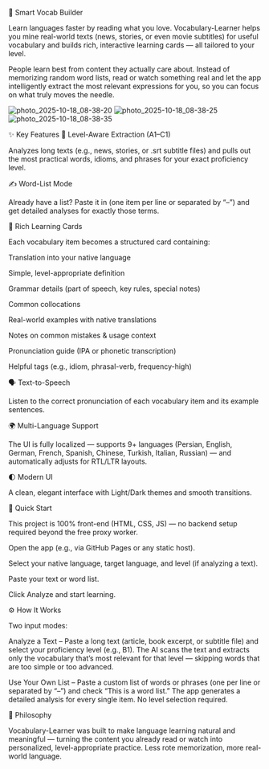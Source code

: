 🧠 Smart Vocab Builder

Learn languages faster by reading what you love. Vocabulary-Learner helps you mine real-world texts (news, stories, or even movie subtitles) for useful vocabulary and builds rich, interactive learning cards — all tailored to your level.

People learn best from content they actually care about. Instead of memorizing random word lists, read or watch something real and let the app intelligently extract the most relevant expressions for you, so you can focus on what truly moves the needle.

![photo_2025-10-18_08-38-20](https://github.com/user-attachments/assets/e7e759c6-4116-47fd-aaa8-c27d28da9f4e)
![photo_2025-10-18_08-38-25](https://github.com/user-attachments/assets/2cc99ba1-2da4-43a9-8d75-001bdbeed440)
![photo_2025-10-18_08-38-35](https://github.com/user-attachments/assets/e96b413b-4b2a-42f0-a2b9-5e779cff6f0c)


✨ Key Features
🎯 Level-Aware Extraction (A1–C1)

Analyzes long texts (e.g., news, stories, or .srt subtitle files) and pulls out the most practical words, idioms, and phrases for your exact proficiency level.

✍️ Word-List Mode

Already have a list? Paste it in (one item per line or separated by “–”) and get detailed analyses for exactly those terms.

🧠 Rich Learning Cards

Each vocabulary item becomes a structured card containing:

Translation into your native language

Simple, level-appropriate definition

Grammar details (part of speech, key rules, special notes)

Common collocations

Real-world examples with native translations

Notes on common mistakes & usage context

Pronunciation guide (IPA or phonetic transcription)

Helpful tags (e.g., idiom, phrasal-verb, frequency-high)

🗣️ Text-to-Speech

Listen to the correct pronunciation of each vocabulary item and its example sentences.

🌍 Multi-Language Support

The UI is fully localized — supports 9+ languages (Persian, English, German, French, Spanish, Chinese, Turkish, Italian, Russian) — and automatically adjusts for RTL/LTR layouts.

🌓 Modern UI

A clean, elegant interface with Light/Dark themes and smooth transitions.

🚀 Quick Start

This project is 100% front-end (HTML, CSS, JS) — no backend setup required beyond the free proxy worker.

Open the app (e.g., via GitHub Pages or any static host).

Select your native language, target language, and level (if analyzing a text).

Paste your text or word list.

Click Analyze and start learning.

⚙️ How It Works

Two input modes:

Analyze a Text – Paste a long text (article, book excerpt, or subtitle file) and select your proficiency level (e.g., B1).
The AI scans the text and extracts only the vocabulary that’s most relevant for that level — skipping words that are too simple or too advanced.

Use Your Own List – Paste a custom list of words or phrases (one per line or separated by “–”) and check “This is a word list.”
The app generates a detailed analysis for every single item. No level selection required.

🧩 Philosophy

Vocabulary-Learner was built to make language learning natural and meaningful — turning the content you already read or watch into personalized, level-appropriate practice.
Less rote memorization, more real-world language.
